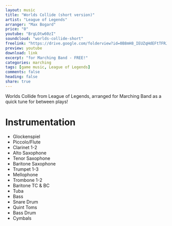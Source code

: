 ```yaml
---
layout: music
title: "Worlds Collide (short version)"
artist: "League of Legends"
arranger: "Max Bogard"
price: "0"
youtube: "BrgLOtw60zI"
soundcloud: "worlds-collide-short"
freelink: "https://drive.google.com/folderview?id=0B8mH8_IEUZqHdEFtTFRJbUs2SjQ&usp=sharing"
preview: youtube
download: link
excerpt: "for Marching Band - FREE!"
categories: marching
tags: [game music, League of Legends]
comments: false
heading: false
share: true
---
```


Worlds Collide from League of Legends, arranged for Marching Band as a quick tune for between plays!

# Instrumentation
* Glockenspiel
* Piccolo/Flute
* Clarinet 1-2
* Alto Saxophone
* Tenor Saxophone
* Baritone Saxophone
* Trumpet 1-3
* Mellophone
* Trombone 1-2
* Baritone TC & BC
* Tuba
* Bass
* Snare Drum
* Quint Toms
* Bass Drum
* Cymbals 

